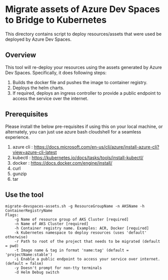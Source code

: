 # Migrate assets of Azure Dev Spaces to Bridge to Kubernetes
This directory contains script to deploy resources/assets that were used be deployed by Azure Dev Spaces.

## Overview
This tool will re-deploy your resources using the assets generated by Azure Dev Spaces. Specifically, it does following steps:
1. Builds the docker file and pushes the image to container registry.
2. Deploys the helm charts.
3. If required, deploys an ingress controller to provide a public endpoint to access the service over the internet.

## Prerequisites
Please install the below pre-requisites if using this on your local machine, or alternately, you can just use azure bash cloudshell for a seamless experience.
1. azure cli    :   https://docs.microsoft.com/en-us/cli/azure/install-azure-cli?view=azure-cli-latest
2. kubectl      :   https://kubernetes.io/docs/tasks/tools/install-kubectl/
3. docker       :   https://docs.docker.com/engine/install/
4. curl
5. gunzip
6. tar

## Use the tool
```
migrate-devspaces-assets.sh -g ResourceGroupName -n AKSName -h ContainerRegistryName  
Flags:  
    -g Name of resource group of AKS Cluster [required]
    -n Name of AKS Cluster [required]
    -h Container registry name. Examples: ACR, Docker [required]
    -k Kubernetes namespace to deploy resources (uses 'default' otherwise)
    -r Path to root of the project that needs to be migrated (default = pwd)
    -t Image name & tag in format 'name:tag' (default = 'projectName:stable')
    -i Enable a public endpoint to access your service over internet. (default = false)
    -y Doesn't prompt for non-tty terminals
    -d Helm Debug switch  
```